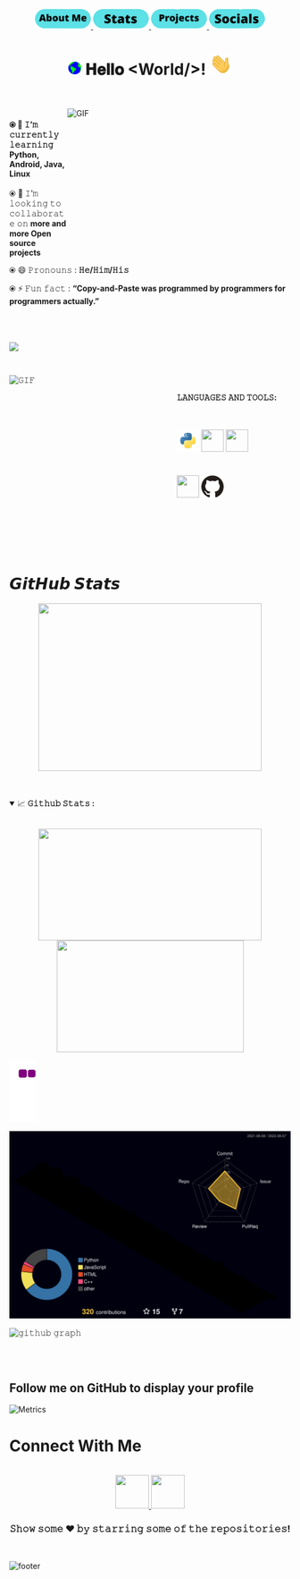 
<p align="middle">
  <a href="#⦿-🌱-𝙸’𝚖-𝚌𝚞𝚛𝚛𝚎𝚗𝚝𝚕𝚢-𝚕𝚎𝚊𝚛𝚗𝚒𝚗𝚐-**Python,-Android,-Java,-Linux**">
  <img src="PNG/About.png" width="100" />
  </a>
  <a href="#𝙂𝙞𝙩𝙃𝙪𝙗-𝙎𝙩𝙖𝙩𝙨">
  <img src="PNG/Stats.png" width="100" /> 
  </a>
  <a href="#">
  <img src="PNG/projects.png" width="100" />
  </a>
  <a href="#Connect-With-Me">
  <img src="PNG/social.png" width="100" />
  </a>
</p>

<h1 align="center">
  <img src="GIF/Earth.gif" width="24">
  𝐇𝐞𝐥𝐥𝐨 &lt;World/&gt;!
  <img src="GIF/Hi.gif" width="40" />
</h1>

<br/>
<br/>

<img align="right" height="250" width="400" alt="GIF" src="https://raw.githubusercontent.com/Mrinank-Bhowmick/Mrinank-Bhowmick/master/GIF/Untitled%20design.gif">


#### ⦿ 🌱 𝙸’𝚖 𝚌𝚞𝚛𝚛𝚎𝚗𝚝𝚕𝚢 𝚕𝚎𝚊𝚛𝚗𝚒𝚗𝚐 **Python, Android, Java, Linux**

⦿ 👯 𝙸’𝚖 𝚕𝚘𝚘𝚔𝚒𝚗𝚐 𝚝𝚘 𝚌𝚘𝚕𝚕𝚊𝚋𝚘𝚛𝚊𝚝𝚎 𝚘𝚗 **more and more Open source projects**

⦿ 😄 𝙿𝚛𝚘𝚗𝚘𝚞𝚗𝚜 : **𝙷𝚎/𝙷𝚒𝚖/𝙷𝚒𝚜**

⦿ ⚡ 𝙵𝚞𝚗 𝚏𝚊𝚌𝚝 : **“Copy-and-Paste was programmed by programmers for programmers actually.”**

<br/>
<br/>

<img src="https://i.postimg.cc/NFcy3t7v/ligne-gif-discord-line.gif)](https://postimg.cc/tZBC6LMB" width="1000" height="5" />

<br/>

<img src="https://github-profile-trophy.vercel.app/?username=ryo-ma&theme=algolia&row=1&column=7" class="center">

#

<a target="_blank"><img align="left" height="300" width="300" alt="𝙶𝙸𝙵" src="https://github.com/MrinankBhowmick/MrinankBhowmick/blob/master/GIF/github.gif"></a>
<br/>

**𝙻𝙰𝙽𝙶𝚄𝙰𝙶𝙴𝚂 𝙰𝙽𝙳 𝚃𝙾𝙾𝙻𝚂:**  
<br/>
<br/>

<code><img height="40" width="40" src="https://raw.githubusercontent.com/github/explore/80688e429a7d4ef2fca1e82350fe8e3517d3494d/topics/python/python.png"></code>
<code><img height="40" width="40" src="https://cdn.pixabay.com/photo/2017/01/31/15/33/linux-2025130_960_720.png"></code>
<code><img height="40" width="40" src="https://pngimg.com/uploads/mysql/mysql_PNG23.png"></code>

# 

<code><img height="40" width="40" src="https://upload.wikimedia.org/wikipedia/commons/thumb/3/3f/Git_icon.svg/1024px-Git_icon.svg.png"></code>
<code><img height="40" width="40" src="https://raw.githubusercontent.com/github/explore/80688e429a7d4ef2fca1e82350fe8e3517d3494d/topics/github-api/github-api.png"></code>

<img src="https://i.postimg.cc/NFcy3t7v/ligne-gif-discord-line.gif)](https://postimg.cc/tZBC6LMB" width="1000" height="5" />

<br>

# 𝙂𝙞𝙩𝙃𝙪𝙗 𝙎𝙩𝙖𝙩𝙨

<p align="center">
  <a>
    <img align="center" height="300" width="400" src="https://github-readme-streak-stats.herokuapp.com/?user=Mrinank-Bhowmick&theme=dark&hide_border=true"/>
  </a>
</p>


<br/>

<img src="https://i.postimg.cc/NFcy3t7v/ligne-gif-discord-line.gif)](https://postimg.cc/tZBC6LMB" width="1000" height="5" />

<details open="">
<summary>
  <g-emoji class="g-emoji" alias="chart_with_upwards_trend" fallback-src="https://github.githubassets.com/images/icons/emoji/unicode/1f4c8.png">📈</g-emoji>
  <strong>𝙶𝚒𝚝𝚑𝚞𝚋 𝚂𝚝𝚊𝚝𝚜 : </strong>
</summary>
<br>

<p align="center">
  <a href="https://github.com/Mrinank-Bhowmick">
    <img align="center" height="200" width="400" src="https://github-readme-stats.vercel.app/api?username=Mrinank-Bhowmick&show_icons=true&hide_border=true&title_color=94b4a4&amp&icon_color=FFFFFF&amp&text_color=FFFFFF&amp&bg_color=000000&count_private=true&include_all_commits=true"/>
  </a>
  <a href="https://github.com/Mrinank-Bhowmick">
    <img align="center" height="200" width="335" src="https://github-readme-stats.vercel.app/api/top-langs/?username=Mrinank-Bhowmick&text_color=FFFFFF&bg_color=000000&title_color=94b4a4&langs_count=15&layout=compact&hide_border=true" />
  </a>
</p>
</details>


![snake gif](https://github.com/Mrinank-Bhowmick/Mrinank-Bhowmick/blob/output/github-contribution-grid-snake.gif)

![](./profile-3d-contrib/profile-night-rainbow.svg)

![𝚐𝚒𝚝𝚑𝚞𝚋 𝚐𝚛𝚊𝚙𝚑](https://activity-graph.herokuapp.com/graph?username=Mrinank-Bhowmick&theme=react-dark&hide_border=true&area=true)

<br>
<br>

## Follow me on GitHub to display your profile 

![Metrics](https://metrics.lecoq.io/Mrinank-Bhowmick?template=classic&base.header=0&base.activity=0&base.community=0&base.repositories=0&base.metadata=0&people=1&people.limit=100&people.size=100&people.types=followers&people.identicons=false&people.shuffle=false&config.timezone=Asia%2FCalcutta)

# Connect With Me

<p align="center">
  <br>
  </a>
  <a href="https://www.instagram.com/cyber_efflux/" target="_blank">
    <code><img height="60" width="60" src="https://cdn.pixabay.com/photo/2016/08/09/17/52/instagram-1581266_960_720.jpg"/></code>
  </a>
  <a href="https://twitter.com/_mrinank_" target="_blank">
    <code><img height="60" width="60" src="https://cdn.pixabay.com/photo/2014/04/03/11/53/twitter-312464_960_720.png"/></code>    
  </a>
</p>



<div align="center">

### 𝚂𝚑𝚘𝚠 𝚜𝚘𝚖𝚎 ❤️ 𝚋𝚢 𝚜𝚝𝚊𝚛𝚛𝚒𝚗𝚐 𝚜𝚘𝚖𝚎 𝚘𝚏 𝚝𝚑𝚎 𝚛𝚎𝚙𝚘𝚜𝚒𝚝𝚘𝚛𝚒𝚎𝚜!

</div>

<img src="https://i.postimg.cc/NFcy3t7v/ligne-gif-discord-line.gif)](https://postimg.cc/tZBC6LMB" width="1000" height="5" />

![footer](https://github.com/Mrinank-Bhowmick/Mrinank-Bhowmick/blob/master/PNG/footer.png)
